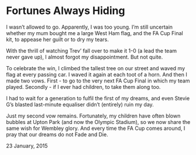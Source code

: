 # Fortunes Always Hiding

I wasn’t allowed to go. Apparently, I was too young. I’m still uncertain whether my mum bought me a large West Ham flag, and the FA Cup Final kit, to appease her guilt or to dry my tears.

With the thrill of watching Trev’ fall over to make it 1-0 (a lead the team never gave up), I almost forgot my disappointment. But not quite.

To celebrate the win, I climbed the tallest tree on our street and waved my flag at every passing car. I waved it again at each toot of a horn. And then I made two vows. First - to go to the very next FA Cup Final in which my team played. Secondly - if I ever had children, to take them along too.

I had to wait for a generation to fulfil the first of my dreams, and even Stevie G’s blasted last-minute equaliser didn’t (entirely) ruin my day.

Just my second vow remains. Fortunately, my children have often blown bubbles at Upton Park (and now the Olympic Stadium), so we now share the same wish for Wembley glory. And every time the FA Cup comes around, I pray that our dreams do not Fade and Die.

23 January, 2015
